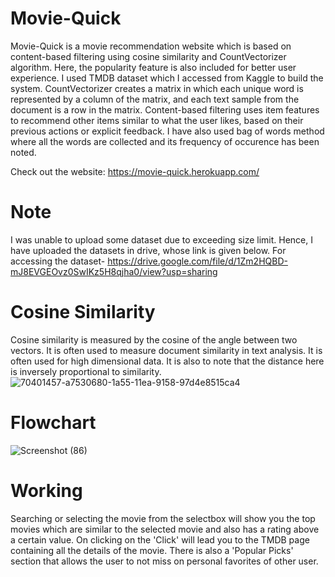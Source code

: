 # Movie-Quick
Movie-Quick is a movie recommendation website which is based on content-based filtering using cosine similarity and CountVectorizer algorithm. 
Here, the popularity feature is also included for better user experience.
I used TMDB dataset which I accessed from Kaggle to build the system. 
CountVectorizer creates a matrix in which each unique word is represented by a column of the matrix, and each text sample from the document is a row in the matrix.
Content-based filtering uses item features to recommend other items similar to what the user likes, based on their previous actions or explicit feedback.
I have also used bag of words method where all the words are collected and its frequency of occurence has been noted.

Check out the website: https://movie-quick.herokuapp.com/

# Note
I was unable to upload some dataset due to exceeding size limit. Hence, I have uploaded the datasets in drive, whose link is given below.
For accessing the dataset- https://drive.google.com/file/d/1Zm2HQBD-mJ8EVGEOvz0SwIKz5H8qjha0/view?usp=sharing

# Cosine Similarity
<!-- ![70401457-a7530680-1a55-11ea-9158-97d4e8515ca4](https://user-images.githubusercontent.com/76248901/170921129-3757 -->
Cosine similarity is measured by the cosine of the angle between two vectors. It is often used to measure document similarity in text analysis. 
It is often used for high dimensional data. It is also to note that the distance here is inversely proportional to similarity.
![70401457-a7530680-1a55-11ea-9158-97d4e8515ca4](https://user-images.githubusercontent.com/76248901/170921129-3757584f-e377-4083-8ed0-552bc4fda6c3.png)

# Flowchart
![Screenshot (86)](https://user-images.githubusercontent.com/76248901/170921352-bb4dcb22-a99b-42bd-abf1-8f6027359a25.png)

# Working
Searching or selecting the movie from the selectbox will show you the top movies which are similar to the selected movie and also has a rating above a certain value.
On clicking on the 'Click' will lead you to the TMDB page containing all the details of the movie.
There is also a 'Popular Picks' section that allows the user to not miss on personal favorites of other user.
